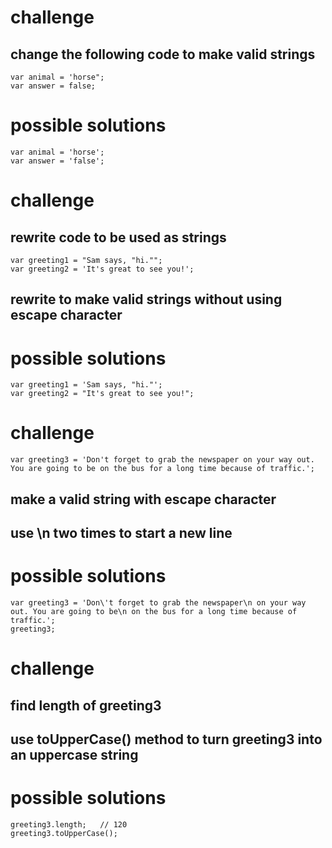# challenge
## change the following code to make valid strings
```
var animal = 'horse";
var answer = false;
```

# possible solutions
```
var animal = 'horse';
var answer = 'false';
```

# challenge
## rewrite code to be used as strings
```
var greeting1 = "Sam says, "hi."";
var greeting2 = 'It's great to see you!';
```

## rewrite to make valid strings without using escape character

# possible solutions
```
var greeting1 = 'Sam says, "hi."';
var greeting2 = "It's great to see you!";
```

# challenge
```
var greeting3 = 'Don't forget to grab the newspaper on your way out. You are going to be on the bus for a long time because of traffic.';
```

## make a valid string with escape character
## use \n two times to start a new line

# possible solutions
```
var greeting3 = 'Don\'t forget to grab the newspaper\n on your way out. You are going to be\n on the bus for a long time because of traffic.';
greeting3;
```

# challenge
## find length of greeting3
## use toUpperCase() method to turn greeting3 into an uppercase string 

# possible solutions
```
greeting3.length;   // 120
greeting3.toUpperCase();
```